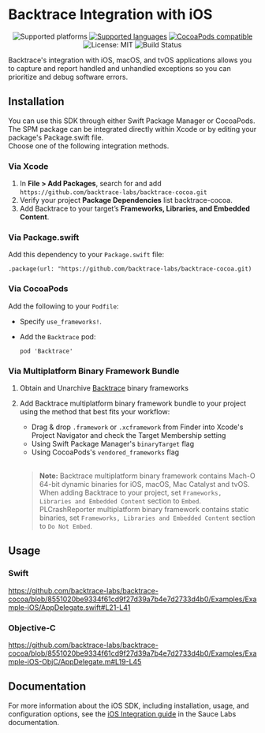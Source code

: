 # Backtrace Integration with iOS

<p align="center">
    <img src="https://img.shields.io/badge/platform-iOS%2013%2B%20%7C%20tvOS%2013%2B%20%7C%20macOS%2012%2B-blue.svg" alt="Supported platforms"/>
    <a href="https://masterer.apple.com/swift"><img src="https://img.shields.io/badge/language-swift%205%20%7C%20objective--c-brigthgreen.svg" alt="Supported languages" /></a>
    <a href="https://cocoapods.org/pods/Backtrace"><img src="https://img.shields.io/cocoapods/v/Backtrace.svg?style=flat" alt="CocoaPods compatible" /></a>
    <img src="http://img.shields.io/badge/license-MIT-lightgrey.svg?style=flat" alt="License: MIT" />
    <img src="https://github.com/backtrace-labs/backtrace-cocoa/actions/workflows/test.yml/badge.svg" alt="Build Status" />
</p>

Backtrace's integration with iOS, macOS, and tvOS applications allows you to capture and report handled and unhandled exceptions so you can prioritize and debug software errors.

## Installation 

You can use this SDK through either Swift Package Manager or CocoaPods. The SPM package can be integrated directly within Xcode or by editing your package's Package.swift file.<br>
Choose one of the following integration methods.

### Via Xcode
1. In **File > Add Packages**, search for and add `https://github.com/backtrace-labs/backtrace-cocoa.git`
2. Verify your project **Package Dependencies** list backtrace-cocoa.
3. Add Backtrace to your target’s **Frameworks, Libraries, and Embedded Content**.

### Via Package.swift
Add this dependency to your `Package.swift` file:
```
.package(url: "https://github.com/backtrace-labs/backtrace-cocoa.git)
```

### Via CocoaPods
Add the following to your `Podfile`:
- Specify `use_frameworks!`.
- Add the `Backtrace` pod:

    ```
    pod 'Backtrace'
    ```

### Via Multiplatform Binary Framework Bundle
1. Obtain and Unarchive [Backtrace](https://github.com/backtrace-labs/backtrace-cocoa/releases) binary frameworks
2. Add Backtrace multiplatform binary framework bundle to your project using the method that best fits your workflow:
    * Drag & drop `.framework` or `.xcframework` from Finder into Xcode's Project Navigator and check the Target Membership setting
    * Using Swift Package Manager's `binaryTarget` flag
    * Using CocoaPods's `vendored_frameworks` flag <br><br>

   > **Note:**
   > Backtrace multiplatform binary framework contains Mach-O 64-bit dynamic binaries for iOS, macOS, Mac Catalyst and tvOS.
   > When adding Backtrace to your project, set `Frameworks, Libraries and Embedded Content` section to `Embed`.
   > PLCrashReporter multiplatform binary framework contains static binaries, set `Frameworks, Libraries and Embedded Content` section to `Do Not Embed`.

## Usage
### Swift
https://github.com/backtrace-labs/backtrace-cocoa/blob/8551020be9334f61cd9f27d39a7b4e7d2733d4b0/Examples/Example-iOS/AppDelegate.swift#L21-L41

### Objective-C
https://github.com/backtrace-labs/backtrace-cocoa/blob/8551020be9334f61cd9f27d39a7b4e7d2733d4b0/Examples/Example-iOS-ObjC/AppDelegate.m#L19-L45

## Documentation
For more information about the iOS SDK, including installation, usage, and configuration options, see the [iOS Integration guide](https://docs.saucelabs.com/error-reporting/platform-integrations/ios/setup/) in the Sauce Labs documentation.
